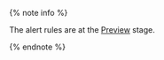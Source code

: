 {% note info %}

The alert rules are at the [Preview](../../overview/concepts/launch-stages.md) stage.

{% endnote %}